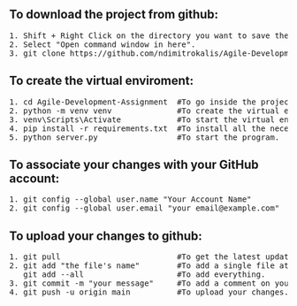 ## To download the project from github:
<pre>
1. Shift + Right Click on the directory you want to save the project.
2. Select "Open command window in here".
3. git clone https://github.com/ndimitrokalis/Agile-Development-Assignment.git
</pre>
## To create the virtual enviroment:
<pre>
1. cd Agile-Development-Assignment  #To go inside the project.
2. python -m venv venv              #To create the virtual enviroment.
3. venv\Scripts\Activate            #To start the virtual enviroment.
4. pip install -r requirements.txt  #To install all the necessary libraries.
5. python server.py                 #To start the program.
</pre>
## To associate your changes with your GitHub account:
<pre>
1. git config --global user.name "Your Account Name"
2. git config --global user.email "your_email@example.com"
</pre>
## To upload your changes to github:
<pre>
1. git pull                         #To get the latest updates of the project.
2. git add "the file's name"        #To add a single file at a time.
   git add --all                    #To add everything.
3. git commit -m "your message"     #To add a comment on your update.
4. git push -u origin main          #To upload your changes.
</pre>
